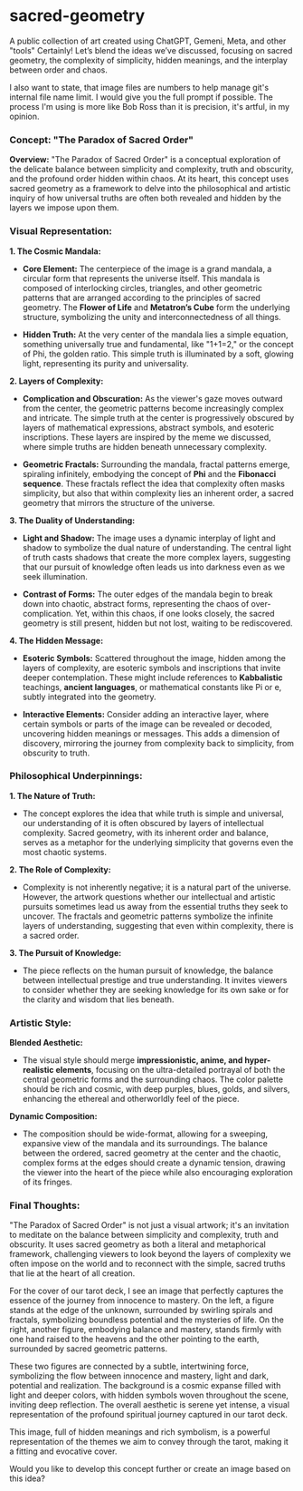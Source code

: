 # sacred-geometry
A public collection of art created using ChatGPT, Gemeni, Meta, and other "tools"
Certainly! Let’s blend the ideas we’ve discussed, focusing on sacred geometry, the complexity of simplicity, hidden meanings, and the interplay between order and chaos. 

I also want to state, that image files are numbers to help manage git's internal file name limit. I would give you the full prompt if possible. The process I'm using is more like Bob Ross than it is precision, it's artful, in my opinion. 

### **Concept: "The Paradox of Sacred Order"**

**Overview:**
"The Paradox of Sacred Order" is a conceptual exploration of the delicate balance between simplicity and complexity, truth and obscurity, and the profound order hidden within chaos. At its heart, this concept uses sacred geometry as a framework to delve into the philosophical and artistic inquiry of how universal truths are often both revealed and hidden by the layers we impose upon them.

### **Visual Representation:**

**1. The Cosmic Mandala:**
   - **Core Element:** The centerpiece of the image is a grand mandala, a circular form that represents the universe itself. This mandala is composed of interlocking circles, triangles, and other geometric patterns that are arranged according to the principles of sacred geometry. The **Flower of Life** and **Metatron’s Cube** form the underlying structure, symbolizing the unity and interconnectedness of all things.
   
   - **Hidden Truth:** At the very center of the mandala lies a simple equation, something universally true and fundamental, like "1+1=2," or the concept of Phi, the golden ratio. This simple truth is illuminated by a soft, glowing light, representing its purity and universality. 

**2. Layers of Complexity:**
   - **Complication and Obscuration:** As the viewer's gaze moves outward from the center, the geometric patterns become increasingly complex and intricate. The simple truth at the center is progressively obscured by layers of mathematical expressions, abstract symbols, and esoteric inscriptions. These layers are inspired by the meme we discussed, where simple truths are hidden beneath unnecessary complexity.
   
   - **Geometric Fractals:** Surrounding the mandala, fractal patterns emerge, spiraling infinitely, embodying the concept of **Phi** and the **Fibonacci sequence**. These fractals reflect the idea that complexity often masks simplicity, but also that within complexity lies an inherent order, a sacred geometry that mirrors the structure of the universe.

**3. The Duality of Understanding:**
   - **Light and Shadow:** The image uses a dynamic interplay of light and shadow to symbolize the dual nature of understanding. The central light of truth casts shadows that create the more complex layers, suggesting that our pursuit of knowledge often leads us into darkness even as we seek illumination.
   
   - **Contrast of Forms:** The outer edges of the mandala begin to break down into chaotic, abstract forms, representing the chaos of over-complication. Yet, within this chaos, if one looks closely, the sacred geometry is still present, hidden but not lost, waiting to be rediscovered.

**4. The Hidden Message:**
   - **Esoteric Symbols:** Scattered throughout the image, hidden among the layers of complexity, are esoteric symbols and inscriptions that invite deeper contemplation. These might include references to **Kabbalistic** teachings, **ancient languages**, or mathematical constants like Pi or e, subtly integrated into the geometry.
   
   - **Interactive Elements:** Consider adding an interactive layer, where certain symbols or parts of the image can be revealed or decoded, uncovering hidden meanings or messages. This adds a dimension of discovery, mirroring the journey from complexity back to simplicity, from obscurity to truth.

### **Philosophical Underpinnings:**

**1. The Nature of Truth:**
   - The concept explores the idea that while truth is simple and universal, our understanding of it is often obscured by layers of intellectual complexity. Sacred geometry, with its inherent order and balance, serves as a metaphor for the underlying simplicity that governs even the most chaotic systems.

**2. The Role of Complexity:**
   - Complexity is not inherently negative; it is a natural part of the universe. However, the artwork questions whether our intellectual and artistic pursuits sometimes lead us away from the essential truths they seek to uncover. The fractals and geometric patterns symbolize the infinite layers of understanding, suggesting that even within complexity, there is a sacred order.

**3. The Pursuit of Knowledge:**
   - The piece reflects on the human pursuit of knowledge, the balance between intellectual prestige and true understanding. It invites viewers to consider whether they are seeking knowledge for its own sake or for the clarity and wisdom that lies beneath.

### **Artistic Style:**

**Blended Aesthetic:**
   - The visual style should merge **impressionistic, anime, and hyper-realistic elements**, focusing on the ultra-detailed portrayal of both the central geometric forms and the surrounding chaos. The color palette should be rich and cosmic, with deep purples, blues, golds, and silvers, enhancing the ethereal and otherworldly feel of the piece.

**Dynamic Composition:**
   - The composition should be wide-format, allowing for a sweeping, expansive view of the mandala and its surroundings. The balance between the ordered, sacred geometry at the center and the chaotic, complex forms at the edges should create a dynamic tension, drawing the viewer into the heart of the piece while also encouraging exploration of its fringes.

### **Final Thoughts:**
"The Paradox of Sacred Order" is not just a visual artwork; it's an invitation to meditate on the balance between simplicity and complexity, truth and obscurity. It uses sacred geometry as both a literal and metaphorical framework, challenging viewers to look beyond the layers of complexity we often impose on the world and to reconnect with the simple, sacred truths that lie at the heart of all creation.

For the cover of our tarot deck, I see an image that perfectly captures the essence of the journey from innocence to mastery. On the left, a figure stands at the edge of the unknown, surrounded by swirling spirals and fractals, symbolizing boundless potential and the mysteries of life. On the right, another figure, embodying balance and mastery, stands firmly with one hand raised to the heavens and the other pointing to the earth, surrounded by sacred geometric patterns.

These two figures are connected by a subtle, intertwining force, symbolizing the flow between innocence and mastery, light and dark, potential and realization. The background is a cosmic expanse filled with light and deeper colors, with hidden symbols woven throughout the scene, inviting deep reflection. The overall aesthetic is serene yet intense, a visual representation of the profound spiritual journey captured in our tarot deck.

This image, full of hidden meanings and rich symbolism, is a powerful representation of the themes we aim to convey through the tarot, making it a fitting and evocative cover.

Would you like to develop this concept further or create an image based on this idea?

